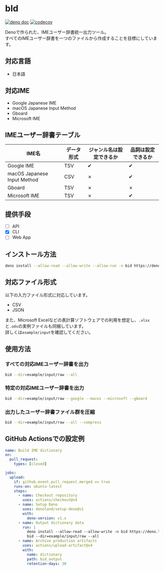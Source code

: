 # bId
[![deno doc](https://doc.deno.land/badge.svg)](https://doc.deno.land/https/deno.land/x/bid/mod.ts)
[![codecov](https://codecov.io/github/windchime-yk/bid/graph/badge.svg?token=CVL3AFDJQQ)](https://codecov.io/github/windchime-yk/bid)

Denoで作られた、IMEユーザー辞書統一出力ツール。  
すべてのIMEユーザー辞書を一つのファイルから作成することを目標にしています。

## 対応言語
- 日本語

## 対応IME
- Google Japanese IME
- macOS Japanese Input Method
- Gboard
- Microsoft IME

## IMEユーザー辞書テーブル
| IME名                          | データ形式 | ジャンル名は設定できるか | 品詞は設定できるか |
| ----------------------------- | ---------- | ------------- | ------------------ |
| Google IME                    | TSV        | ✔             | ✔                  |
| macOS Japanese Input Method   | CSV        | ✗             | ✔                  |
| Gboard                        | TSV        | ✗             | ✗                  |
| Microsoft IME                 | TSV        | ✗             | ✔                  |

## 提供手段
- [ ] API
- [x] CLI
- [ ] Web App

## インストール方法
``` bash
deno install --allow-read --allow-write --allow-run -n bid https://deno.land/x/bid/cli.ts
```

## 対応ファイル形式
以下の入力ファイル形式に対応しています。

- CSV
- JSON

また、Microsoft Excelなどの表計算ソフトウェアでの利用を想定し、`.xlsx`と`.ods`の実例ファイルも同梱しています。  
詳しくは`example/input`を確認してください。

## 使用方法
### すべての対応IMEユーザー辞書を出力
``` bash
bid --dir=example/input/raw --all
```

### 特定の対応IMEユーザー辞書を出力
``` bash
bid --dir=example/input/raw --google --macos --microsoft --gboard
```

### 出力したユーザー辞書ファイル群を圧縮
``` bash
bid --dir=example/input/raw --all --compress
```

## GitHub Actionsでの設定例
``` yml
name: Build IME dictionary
on:
  pull_request:
    types: [closed]

jobs:
  upload:
    if: github.event.pull_request.merged == true
    runs-on: ubuntu-latest
    steps:
      - name: Checkout repository
        uses: actions/checkout@v4
      - name: Setup Deno
        uses: denoland/setup-deno@v1
        with:
          deno-version: v1.x
      - name: Output dictionary data
        run: |
          deno install --allow-read --allow-write -n bid https://deno.land/x/bid/cli.ts
          bid --dir=example/input/raw --all
      - name: Archive production artifacts
        uses: actions/upload-artifact@v4
        with:
          name: dictionary
          path: bid_output
          retention-days: 30
```
